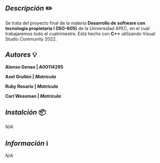 ## _Descripción_ ✏️
Se trata del proyecto final de la materia **Desarrollo de software con tecnología propietaria I (ISO-605)** de la Universidad APEC, en el cual trabajaremos todo el cuatrimestre. Está hecho con **C++** utilizando Visual Studio Community 2022.

## _Autores_ 💡
**Alonso Genao | A00114295**

**Axel Grullón | _Matrícula_**

**Ruby Rosario | _Matrícula_**

**Carl Weasman | _Matrícula_**

## _Instalción_ 📦
_N/A_

## _Información_ ℹ️
_N/A_
